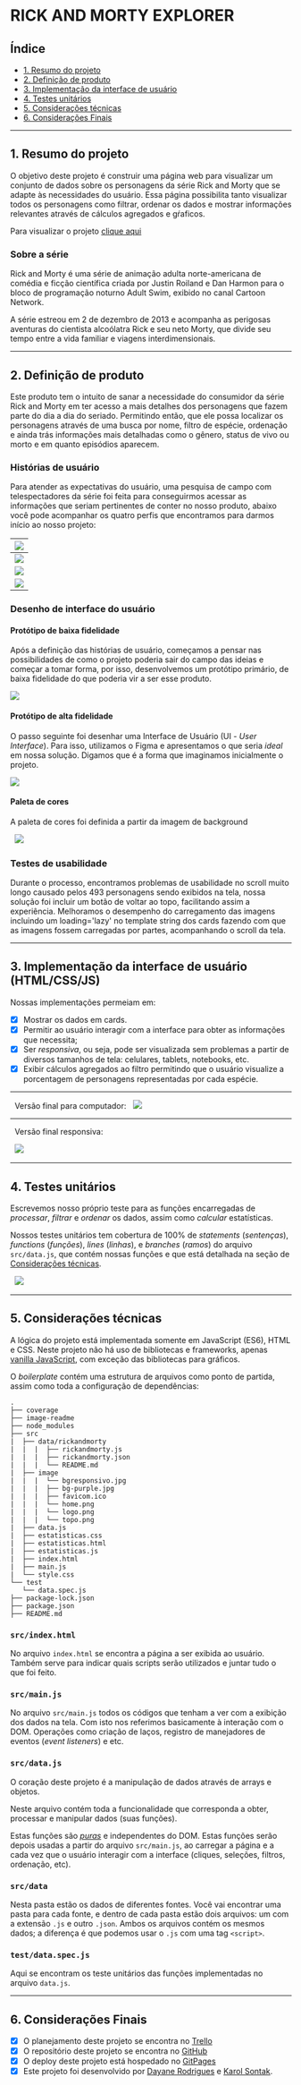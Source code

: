 # **RICK AND MORTY EXPLORER**

## **Índice**

- [1. Resumo do projeto](#1-resumo-do-projeto)
- [2. Definição de produto](#2-definicao-de-produto)
- [3. Implementação da interface de usuário](#3-implementação-da-interface-de-usuário)
- [4. Testes unitários](#4-testes-unitários)
- [5. Considerações técnicas](#5-considerações-técnicas)
- [6. Considerações Finais](#6-considerações)

---

## **1. Resumo do projeto**

O objetivo deste projeto é construir uma página web para visualizar um conjunto de dados sobre os personagens da série Rick and Morty que se adapte às necessidades do usuário. Essa página possibilita tanto visualizar todos os personagens como filtrar, ordenar os dados e mostrar informações relevantes através de cálculos agregados e gŕaficos.

Para visualizar o projeto [clique aqui](https://karolsontak.github.io/SAP007-data-lovers/)

### **Sobre a série**

Rick and Morty é uma série de animação adulta norte-americana de comédia e ficção científica criada por Justin Roiland e Dan Harmon para o bloco de programação noturno Adult Swim, exibido no canal Cartoon Network.

A série estreou em 2 de dezembro de 2013 e acompanha as perigosas aventuras do cientista alcoólatra Rick e seu neto Morty, que divide seu tempo entre a vida familiar e viagens interdimensionais.

---

## **2. Definição de produto**

Este produto tem o intuito de sanar a necessidade do consumidor da série Rick and Morty em ter acesso a mais detalhes dos personagens que fazem parte do dia a dia do seriado. Permitindo então, que ele possa localizar os personagens através de uma busca por nome, filtro de espécie, ordenação e ainda trás informações mais detalhadas como o gênero, status de vivo ou morto e em quanto episódios aparecem.

### **Histórias de usuário**

Para atender as expectativas do usuário, uma pesquisa de campo com telespectadores da série foi feita para conseguirmos acessar as informações que seriam pertinentes de conter no nosso produto, abaixo você pode acompanhar os quatro perfis que encontramos para darmos início ao nosso projeto:

| ![](image-readme/História%20de%20usuário%201%20-%20completa.png)  	|
|---	|
| ![](image-readme/História%20de%20usuário%202%20-%20completa.png)  	|
| ![](image-readme/História%20de%20usuário%203%20-%20completa.png)  	|
| ![](image-readme/História%20de%20usuário%204%20-%20completa.png)  	|

### **Desenho de interface do usuário**

#### **Protótipo de baixa fidelidade**

Após a definição das histórias de usuário, começamos a pensar nas possibilidades de como o projeto poderia sair do campo das ideias e começar a tomar forma, por isso, desenvolvemos um protótipo primário, de baixa fidelidade do que poderia vir a ser esse produto.

![](image-readme/Protótipo%20de%20baixa%20fidelidade.png)

#### **Protótipo de alta fidelidade**

O passo seguinte foi desenhar uma Interface de Usuário (UI - _User Interface_).
Para isso, utilizamos o Figma e apresentamos o que seria _ideal_ em nossa solução. Digamos que é
a forma que imaginamos inicialmente o projeto.


![](image-readme/Protótipo%20de%20alta%20fidelidade.png)

#### **Paleta de cores**

A paleta de cores foi definida a partir da imagem de background 

&nbsp;
![](image-readme/Paleta%20de%20cores.png)

### **Testes de usabilidade**

Durante o processo, encontramos problemas de usabilidade no scroll muito longo causado pelos 493 personagens sendo exibidos na tela, nossa solução foi incluir um botão de voltar ao topo, facilitando assim a experiência.
Melhoramos o desempenho do carregamento das imagens incluindo um loading='lazy' no template string dos cards fazendo com que as imagens fossem carregadas por partes, acompanhando o scroll da tela.

---

## **3. Implementação da interface de usuário (HTML/CSS/JS)**

Nossas implementações permeiam em:

- [x] Mostrar os dados em cards.
- [x] Permitir ao usuário interagir com a interface para obter as informações que
   necessita;
- [x] Ser _responsiva_, ou seja, pode ser visualizada sem problemas a partir de
   diversos tamanhos de tela: celulares, tablets, notebooks, etc.
- [x] Exibir cálculos agregados ao filtro permitindo que o usuário visualize a porcentagem de personagens representadas por cada espécie.

---

&nbsp;
Versão final para computador:
&nbsp;
![](image-readme/tela.png)

---

&nbsp;
Versão final responsiva:

&nbsp;
![](image-readme/pagina%20responsiva.jpg)

---

## **4. Testes unitários**

Escrevemos nosso próprio teste para as funções encarregadas de _processar_,
_filtrar_ e _ordenar_ os dados, assim como _calcular_ estatísticas.

Nossos testes unitários tem cobertura de 100% de _statements_
(_sentenças_), _functions_ (_funções_), _lines_ (_linhas_), e _branches_
(_ramos_) do arquivo `src/data.js`, que contém nossas funções e que está
detalhada na seção de [Considerações técnicas](#srcdatajs).

&nbsp;
![](image-readme/testes.png)


---

## **5. Considerações técnicas**

A lógica do projeto está implementada somente em JavaScript (ES6), HTML e
CSS. Neste projeto não há uso de bibliotecas e frameworks, apenas [vanilla
JavaScript](https://medium.com/laboratoria-how-to/vanillajs-vs-jquery-31e623bbd46e),
com exceção das bibliotecas para gráficos.

O _boilerplate_ contém uma estrutura de arquivos como ponto de partida, assim
como toda a configuração de dependências:

```text
.
├── coverage
├── image-readme
├── node_modules
├── src
|  ├── data/rickandmorty 
|  |  |  ├── rickandmorty.js
|  |  |  ├── rickandmorty.json
|  |  |  └── README.md
|  ├── image 
|  |  |  └── bgresponsivo.jpg
|  |  |  ├── bg-purple.jpg
|  |  |  ├── favicom.ico
|  |  |  └── home.png
|  |  |  └── logo.png
|  |  |  └── topo.png
|  ├── data.js
|  ├── estatisticas.css
|  ├── estatisticas.html
|  ├── estatisticas.js
|  ├── index.html
|  ├── main.js
|  └── style.css
└── test
   └── data.spec.js
├── package-lock.json
├── package.json
├── README.md

```

### `src/index.html`

No arquivo `index.html` se encontra a página a ser exibida ao usuário. 
Também serve para indicar quais scripts serão utilizados e juntar tudo o que foi feito.

### `src/main.js`

No arquivo `src/main.js` todos os códigos que tenham a ver com a exibição dos dados na tela. 
Com isto nos referimos basicamente à interação com o DOM. 
Operações como criação de laços, registro de manejadores de eventos (_event listeners_) e etc.

### `src/data.js`

O coração deste projeto é a manipulação de dados através de arrays e objetos.

Neste arquivo contém toda a funcionalidade que corresponda a obter, processar e 
manipular dados (suas funções).

Estas funções são [_puras_](https://imasters.com.br/desenvolvimento/serie-js-e-vida-pure-functions-funcoes-puras)
e independentes do DOM. Estas funções serão depois usadas a partir do arquivo
`src/main.js`, ao carregar a página e a cada vez que o usuário interagir com a
interface (cliques, seleções, filtros, ordenação, etc).

### `src/data`

Nesta pasta estão os dados de diferentes fontes. Você vai encontrar uma pasta
para cada fonte, e dentro de cada pasta estão dois arquivos: um com a extensão
`.js` e outro `.json`. Ambos os arquivos contém os mesmos dados; a diferença é
que podemos usar o `.js` com uma tag `<script>`.

### `test/data.spec.js`

Aqui se encontram os teste unitários das funções implementadas no arquivo
`data.js`.

---

## **6. Considerações Finais** 

- [x] O planejamento deste projeto se encontra no [Trello](https://trello.com/b/15NqEjgG/data-lovers-rick-and-morty)
- [x] O repositório deste projeto se encontra no [GitHub](https://github.com/karolsontak/SAP007-data-lovers)
- [x] O deploy deste projeto está hospedado no [GitPages](https://karolsontak.github.io/SAP007-data-lovers/)
- [x] Este projeto foi desenvolvido por [Dayane Rodrigues](https://github.com/dayanersilva) e [Karol Sontak](https://github.com/karolsontak).